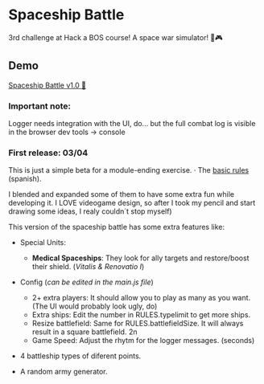# Spaceship Battle
3rd challenge at Hack a BOS course! A space war simulator! 👾🎮

## Demo
[Spaceship Battle v1.0 👾](https://feraiwa.github.io/starBattle)
### Important note:
Logger needs integration with the UI, do... but the full combat log is visible in the browser dev tools -> console 

### First release: 03/04

This is just a simple beta for a module-ending exercise. 
· The [basic rules](https://github.com/FerAiwa/starBattle/blob/master/ejercicio.final.md) (spanish).

I blended and expanded some of them to have some extra fun while developing it. 
I LOVE videogame design, so after I took my pencil and start drawing some ideas, I realy couldn´t stop myself)

This version of the spaceship battle has some extra features like:
* Special Units: 
  - **Medical Spaceships**: They look for ally targets and restore/boost their shield. (*Vitalis & Renovatio I*)
* Config (*can be edited in the main.js file*)
  * 2+ extra players: It should allow you to play as many as you want. (The UI would probably look ugly, do)
  - Extra ships: Edit the number in RULES.typelimit to get more ships.
  - Resize battlefield: Same for RULES.battlefieldSize. It will always result in a square battlefield. 2n
  - Game Speed: Adjust the rhytm for the logger messages. (seconds)

* 4 battleship types of diferent points.
* A random army generator.
